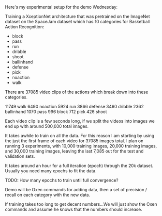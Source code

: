 Here's my experimental setup for the demo Wednesday:

Training a XceptionNet architecture that was pretrained on the ImageNet dataset on the SpaceJam dataset which has 10 categories for Basketball Action Recognition:

* block
* pass
* run
* dribble
* shoot
* ballinhand
* defense
* pick
* noaction
* walk

There are 37085 video clips of the actions which break down into these categories.

11749 walk
6490 noaction
5924 run
3866 defense
3490 dribble
2362 ballinhand
1070 pass
 996 block
 712 pick
 426 shoot

Each video clip is a few seconds long, if we split the videos into images we end up with around 500,000 total images.

It takes awhile to train on all the data. For this reason I am starting by using the just the first frame of each video for 37085 images total. I plan on running 3 experiments, with 10,000 training images, 20,000 training images, and 30,000 training images, leaving the last 7,085 out for the test and validation sets.

It takes around an hour for a full iteration (epoch) through the 20k dataset. Usually you need many epochs to fit the data.

TODO: How many epochs to train until full convergence?

Demo will be Oxen commands for adding data, then a set of precision / recall on each category with the new data. 

If training takes too long to get decent numbers...We will just show the Oxen commands and assume he knows that the numbers should increase.